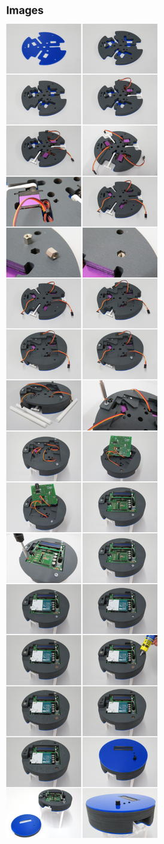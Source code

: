 # Images

[<img src="https://github.com/deltarobotone/image_database/blob/master/layers_assembly/layers_assembly%20(1).PNG" width="200">](https://raw.githubusercontent.com/deltarobotone/image_database/master/layers_assembly/layers_assembly%20(1).PNG)
[<img src="https://github.com/deltarobotone/image_database/blob/master/layers_assembly/layers_assembly%20(2).PNG" width="200">](https://raw.githubusercontent.com/deltarobotone/image_database/master/layers_assembly/layers_assembly%20(2).PNG)
[<img src="https://github.com/deltarobotone/image_database/blob/master/layers_assembly/layers_assembly%20(3).PNG" width="200">](https://raw.githubusercontent.com/deltarobotone/image_database/master/layers_assembly/layers_assembly%20(3).PNG)
[<img src="https://github.com/deltarobotone/image_database/blob/master/layers_assembly/layers_assembly%20(4).PNG" width="200">](https://raw.githubusercontent.com/deltarobotone/image_database/master/layers_assembly/layers_assembly%20(4).PNG)
[<img src="https://github.com/deltarobotone/image_database/blob/master/layers_assembly/layers_assembly%20(5).PNG" width="200">](https://raw.githubusercontent.com/deltarobotone/image_database/master/layers_assembly/layers_assembly%20(5).PNG)
[<img src="https://github.com/deltarobotone/image_database/blob/master/layers_assembly/layers_assembly%20(6).PNG" width="200">](https://raw.githubusercontent.com/deltarobotone/image_database/master/layers_assembly/layers_assembly%20(6).PNG)
[<img src="https://github.com/deltarobotone/image_database/blob/master/layers_assembly/layers_assembly%20(7).PNG" width="200">](https://raw.githubusercontent.com/deltarobotone/image_database/master/layers_assembly/layers_assembly%20(7).PNG)
[<img src="https://github.com/deltarobotone/image_database/blob/master/layers_assembly/layers_assembly%20(8).PNG" width="200">](https://raw.githubusercontent.com/deltarobotone/image_database/master/layers_assembly/layers_assembly%20(8).PNG)
[<img src="https://github.com/deltarobotone/image_database/blob/master/layers_assembly/layers_assembly%20(9).PNG" width="200">](https://raw.githubusercontent.com/deltarobotone/image_database/master/layers_assembly/layers_assembly%20(9).PNG)
[<img src="https://github.com/deltarobotone/image_database/blob/master/layers_assembly/layers_assembly%20(10).PNG" width="200">](https://raw.githubusercontent.com/deltarobotone/image_database/master/layers_assembly/layers_assembly%20(10).PNG)
[<img src="https://github.com/deltarobotone/image_database/blob/master/layers_assembly/layers_assembly%20(11).PNG" width="200">](https://raw.githubusercontent.com/deltarobotone/image_database/master/layers_assembly/layers_assembly%20(11).PNG)
[<img src="https://github.com/deltarobotone/image_database/blob/master/layers_assembly/layers_assembly%20(12).PNG" width="200">](https://raw.githubusercontent.com/deltarobotone/image_database/master/layers_assembly/layers_assembly%20(12).PNG)
[<img src="https://github.com/deltarobotone/image_database/blob/master/layers_assembly/layers_assembly%20(13).PNG" width="200">](https://raw.githubusercontent.com/deltarobotone/image_database/master/layers_assembly/layers_assembly%20(13).PNG)
[<img src="https://github.com/deltarobotone/image_database/blob/master/layers_assembly/layers_assembly%20(14).PNG" width="200">](https://raw.githubusercontent.com/deltarobotone/image_database/master/layers_assembly/layers_assembly%20(14).PNG)
[<img src="https://github.com/deltarobotone/image_database/blob/master/layers_assembly/layers_assembly%20(15).PNG" width="200">](https://raw.githubusercontent.com/deltarobotone/image_database/master/layers_assembly/layers_assembly%20(15).PNG)
[<img src="https://github.com/deltarobotone/image_database/blob/master/layers_assembly/layers_assembly%20(16).PNG" width="200">](https://raw.githubusercontent.com/deltarobotone/image_database/master/layers_assembly/layers_assembly%20(16).PNG)
[<img src="https://github.com/deltarobotone/image_database/blob/master/layers_assembly/layers_assembly%20(17).PNG" width="200">](https://raw.githubusercontent.com/deltarobotone/image_database/master/layers_assembly/layers_assembly%20(17).PNG)
[<img src="https://github.com/deltarobotone/image_database/blob/master/layers_assembly/layers_assembly%20(18).PNG" width="200">](https://raw.githubusercontent.com/deltarobotone/image_database/master/layers_assembly/layers_assembly%20(18).PNG)
[<img src="https://github.com/deltarobotone/image_database/blob/master/layers_assembly/layers_assembly%20(19).PNG" width="200">](https://raw.githubusercontent.com/deltarobotone/image_database/master/layers_assembly/layers_assembly%20(19).PNG)
[<img src="https://github.com/deltarobotone/image_database/blob/master/layers_assembly/layers_assembly%20(20).PNG" width="200">](https://raw.githubusercontent.com/deltarobotone/image_database/master/layers_assembly/layers_assembly%20(20).PNG)
[<img src="https://github.com/deltarobotone/image_database/blob/master/layers_assembly/layers_assembly%20(21).PNG" width="200">](https://raw.githubusercontent.com/deltarobotone/image_database/master/layers_assembly/layers_assembly%20(21).PNG)
[<img src="https://github.com/deltarobotone/image_database/blob/master/layers_assembly/layers_assembly%20(22).PNG" width="200">](https://raw.githubusercontent.com/deltarobotone/image_database/master/layers_assembly/layers_assembly%20(22).PNG)
[<img src="https://github.com/deltarobotone/image_database/blob/master/layers_assembly/layers_assembly%20(23).PNG" width="200">](https://raw.githubusercontent.com/deltarobotone/image_database/master/layers_assembly/layers_assembly%20(23).PNG)
[<img src="https://github.com/deltarobotone/image_database/blob/master/layers_assembly/layers_assembly%20(24).PNG" width="200">](https://raw.githubusercontent.com/deltarobotone/image_database/master/layers_assembly/layers_assembly%20(24).PNG)
[<img src="https://github.com/deltarobotone/image_database/blob/master/layers_assembly/layers_assembly%20(25).PNG" width="200">](https://raw.githubusercontent.com/deltarobotone/image_database/master/layers_assembly/layers_assembly%20(25).PNG)
[<img src="https://github.com/deltarobotone/image_database/blob/master/layers_assembly/layers_assembly%20(26).PNG" width="200">](https://raw.githubusercontent.com/deltarobotone/image_database/master/layers_assembly/layers_assembly%20(26).PNG)
[<img src="https://github.com/deltarobotone/image_database/blob/master/layers_assembly/layers_assembly%20(27).PNG" width="200">](https://raw.githubusercontent.com/deltarobotone/image_database/master/layers_assembly/layers_assembly%20(27).PNG)
[<img src="https://github.com/deltarobotone/image_database/blob/master/layers_assembly/layers_assembly%20(28).PNG" width="200">](https://raw.githubusercontent.com/deltarobotone/image_database/master/layers_assembly/layers_assembly%20(28).PNG)
[<img src="https://github.com/deltarobotone/image_database/blob/master/layers_assembly/layers_assembly%20(29).PNG" width="200">](https://raw.githubusercontent.com/deltarobotone/image_database/master/layers_assembly/layers_assembly%20(29).PNG)
[<img src="https://github.com/deltarobotone/image_database/blob/master/layers_assembly/layers_assembly%20(30).PNG" width="200">](https://raw.githubusercontent.com/deltarobotone/image_database/master/layers_assembly/layers_assembly%20(30).PNG)
[<img src="https://github.com/deltarobotone/image_database/blob/master/layers_assembly/layers_assembly%20(31).PNG" width="200">](https://raw.githubusercontent.com/deltarobotone/image_database/master/layers_assembly/layers_assembly%20(31).PNG)
[<img src="https://github.com/deltarobotone/image_database/blob/master/layers_assembly/layers_assembly%20(32).PNG" width="200">](https://raw.githubusercontent.com/deltarobotone/image_database/master/layers_assembly/layers_assembly%20(32).PNG)
